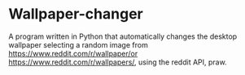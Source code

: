 # Wallpaper-changer
A program written in Python that automatically changes the desktop wallpaper selecting a random image from https://www.reddit.com/r/wallpaper/or  https://www.reddit.com/r/wallpapers/, using the reddit API, praw.
